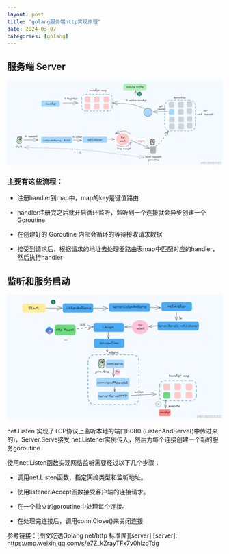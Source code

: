```yaml
---
layout: post
title: "golang服务端http实现原理"
date: 2024-03-07
categories: [golang]
---
```


> 

## 服务端 Server

![img](/img/202403071.webp)

### 主要有这些流程：

- 注册handler到map中，map的key是键值路由

- handler注册完之后就开启循环监听，监听到一个连接就会异步创建一个 Goroutine

- 在创建好的 Goroutine 内部会循环的等待接收请求数据

- 接受到请求后，根据请求的地址去处理器路由表map中匹配对应的handler，然后执行handler

## 监听和服务启动

![img](/img/202403072.webp)

net.Listen 实现了TCP协议上监听本地的端口8080 (ListenAndServe()中传过来的)，Server.Serve接受 net.Listener实例传入，然后为每个连接创建一个新的服务goroutine

使用net.Listen函数实现网络监听需要经过以下几个步骤：

- 调用net.Listen函数，指定网络类型和监听地址。

- 使用listener.Accept函数接受客户端的连接请求。

- 在一个独立的goroutine中处理每个连接。

- 在处理完连接后，调用conn.Close()来关闭连接

参考链接：[图文吃透Golang net/http 标准库][server]
[server]: https://mp.weixin.qq.com/s/e7Z_kZrayTFx7y0hlzoTdg